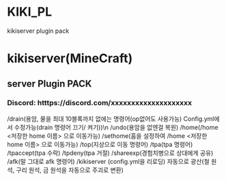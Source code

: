 # KIKI_PL
kikiserver plugin pack

# kikiserver(MineCraft)
## server Plugin PACK
### Discord: htttps://discord.com/xxxxxxxxxxxxxxxxxxxx
/drain(용암, 물을 최대 10블록까지 없에는 명령어(op없어도 사용가능) Config.yml에서 수정가능(drain 명령어 끄기/ 켜기))\n
/undo(용암을 없엔걸 복원)
/home(/home <저장한 home 이름> 으로 이동가능)
/sethome(홈을 설정하여 /home <저장한 home 이름> 으로 이동가능)
/top(지상으로 이동 명령어)
/tpa(tpa 명령어)
/tpaccept(tpa 수락)
/tpdeny(tpa 거절)
/shareexp(경험치병으로 상대에게 공유)
/afk(말 그대로 afk 명령어)
/kikiserver <reload>(config.yml을 리로딩)
자동으로 광산(철 원석, 구리 원석, 금 원석을 자동으로 주괴로 변환)

